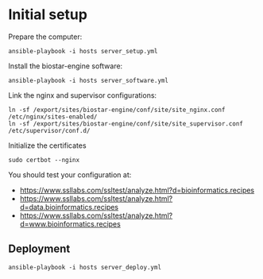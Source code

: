# Initial setup

Prepare the computer:

    ansible-playbook -i hosts server_setup.yml

Install the biostar-engine software:

    ansible-playbook -i hosts server_software.yml

Link the nginx and supervisor configurations:

    ln -sf /export/sites/biostar-engine/conf/site/site_nginx.conf /etc/nginx/sites-enabled/
    ln -sf /export/sites/biostar-engine/conf/site/site_supervisor.conf /etc/supervisor/conf.d/ 
        
Initialize the certificates

    sudo certbot --nginx

You should test your configuration at:

* https://www.ssllabs.com/ssltest/analyze.html?d=bioinformatics.recipes
* https://www.ssllabs.com/ssltest/analyze.html?d=data.bioinformatics.recipes
* https://www.ssllabs.com/ssltest/analyze.html?d=www.bioinformatics.recipes

## Deployment

    ansible-playbook -i hosts server_deploy.yml



